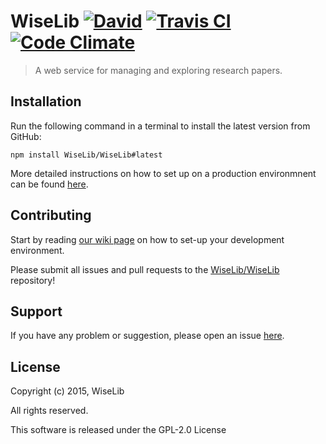 # WiseLib [![David](https://david-dm.org/WiseLib/WiseLib.png)](https://david-dm.org/WiseLib/WiseLib) [![Travis CI](https://travis-ci.org/WiseLib/WiseLib.svg)](http://travis-ci.org/WiseLib/WiseLib) [![Code Climate](https://codeclimate.com/github/WiseLib/WiseLib/badges/gpa.svg)](https://codeclimate.com/github/WiseLib/WiseLib)

> A web service for managing and exploring research papers.

## Installation

Run the following command in a terminal to install the latest version from GitHub:

````
npm install WiseLib/WiseLib#latest
````

More detailed instructions on how to set up on a production environmnent can be found [here](https://github.com/WiseLib/WiseLib/wiki/Deployment/_edit).

## Contributing

Start by reading [our wiki page](https://github.com/WiseLib/WiseLib/wiki/Development) on how to set-up your development environment.

Please submit all issues and pull requests to the [WiseLib/WiseLib](http://github.com/WiseLib/WiseLib) repository!

## Support

If you have any problem or suggestion, please open an issue [here](https://github.com/WiseLib/WiseLib/issues).

## License

Copyright (c) 2015, WiseLib

All rights reserved.

This software is released under the GPL-2.0 License
